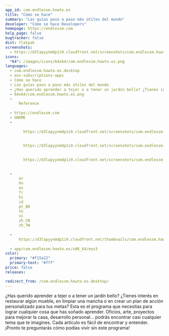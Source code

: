 ```yaml
---
app_id: com.endlessm.howto.es
title: "Cómo se hace"
summary: "Las guías paso a paso más útiles del mundo"
developer: "Cómo se hace Developers"
homepage: https://endlessm.com
help_page: false
bugtracker: false
dist: flatpak
screenshots:
  - https://d3lapyynmdp1i9.cloudfront.net/screenshots/com.endlessm.howto.es/C/com.endlessm.howto.es-screenshot1.jpg
icons:
  "64": /images/icons/64x64/com.endlessm.howto.es.png
languages:
  - com.endlessm.howto.es.desktop
  - eos-subscriptions-apps
  - Cómo se hace
  - Las guías paso a paso más útiles del mundo
  - ¿Has querido aprender a tejer o a tener un jardín bello? ¿Tienes interés en restaurar algún mueble, en limpiar una mancha o en crear un plan de acción personalizado para tus metas? Esta es el programa que necesitas para lograr cualquier cosa que has soñado aprender. Oficios, arte, proyectos para mejorar la casa, desarrollo personal... podrás encontrar casi cualquier tema que te imagines. Cada artículo es fácil de encontrar y entender. ¡Pronto te preguntarás cómo podías vivir sin este programa!
  - 64x64/com.endlessm.howto.es.png
  - 
      Reference
    
  - https://endlessm.com
  - GNOME
  - 
      
        https://d3lapyynmdp1i9.cloudfront.net/screenshots/com.endlessm.howto.es/C/com.endlessm.howto.es-screenshot1.jpg
      
      
        https://d3lapyynmdp1i9.cloudfront.net/screenshots/com.endlessm.howto.es/C/com.endlessm.howto.es-screenshot2.jpg
      
      
        https://d3lapyynmdp1i9.cloudfront.net/screenshots/com.endlessm.howto.es/C/com.endlessm.howto.es-screenshot3.jpg
      
    
  - 
      ar
      bn
      es
      fr
      hi
      id
      pt_BR
      th
      vi
      zh_CN
      zh_TW
    
  - 
      https://d3lapyynmdp1i9.cloudfront.net/thumbnails/com.endlessm.howto.es/com.endlessm.howto.es-thumb.jpg
    
  - app/com.endlessm.howto.es/x86_64/eos3
color:
  primary: "#f15a22"
  primary-text: "#fff"
price: false
releases:

redirect_from: /com.endlessm.howto.es.desktop/
---
```


<p>¿Has querido aprender a tejer o a tener un jardín bello? ¿Tienes interés en restaurar algún mueble, en limpiar una mancha o en crear un plan de acción personalizado para tus metas? Esta es el programa que necesitas para lograr cualquier cosa que has soñado aprender. Oficios, arte, proyectos para mejorar la casa, desarrollo personal... podrás encontrar casi cualquier tema que te imagines. Cada artículo es fácil de encontrar y entender. ¡Pronto te preguntarás cómo podías vivir sin este programa!</p>